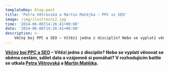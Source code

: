```yaml
---
templateKey: blog-post
title: 'Petra Větrovská a Martin Matějka – PPC vs SEO'
image: /img/ilustracni2.jpg
time: '2014-06-06T14:26:41+00:00'
date: '2014-06-06T14:26:41+00:00'
description: >-
    Věčný boj PPC a SEO – Vítězí jedna z disciplín? Nebo se vyplatí věnovat se oběma cestám, sdílet data a vzájemně si pomáhat? V rozhodujícím battle se utkala Petra Větrovská a Martin Mat...
---
```

 **[Věčný boj PPC a SEO](https://www.slideshare.net/martinmatejka/ppc-seobattlev1 "Věčný boj PPC a SEO") – Vítězí jedna z disciplín? Nebo se vyplatí věnovat se oběma cestám, sdílet data a vzájemně si pomáhat? V rozhodujícím battle se utkala [Petra Větrovská](http://vetrovka.cz/) a [Martin Matějka](http://www.martinmatejka.cz/).** 